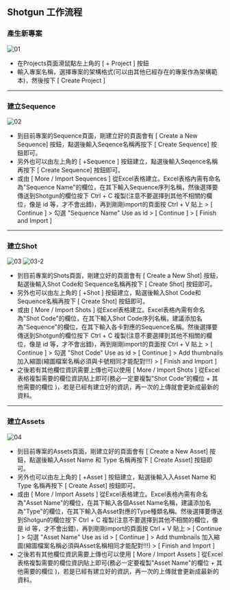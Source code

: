 ## Shotgun 工作流程

### 產生新專案
![01](https://user-images.githubusercontent.com/42924265/75033664-5b591f00-54e6-11ea-8835-26b54f871f9d.gif)
* 在Projects頁面滑鼠點左上角的  [ + Project ] 按鈕
* 輸入專案名稱，選擇專案的架構格式(可以由其他已經存在的專案作為架構範本)，然後按下 [ Create Project ]

---

### 建立Sequence
![02](https://user-images.githubusercontent.com/42924265/75033674-614f0000-54e6-11ea-960e-5f2029760faf.gif)
* 到目前專案的Sequence頁面，剛建立好的頁面會有 [ Create a New Sequence] 按鈕，點選後輸入Seqence名稱再按下 [ Create Sequence] 按鈕即可。
* 另外也可以由左上角的 [ +Sequence ] 按鈕建立，點選後輸入Seqence名稱再按下 [ Create Sequence] 按鈕即可。
* 或由 [ More  / Import Sequences ] 從Excel表格建立。Excel表格內需有命名為"Sequence Name"的欄位，在其下輸入Sequence序列名稱，然後選擇要傳送到Shotgun的欄位按下 Ctrl + C 複製(注意不要選擇到其他不相關的欄位，像是 id 等，才不會出錯)，再到剛剛import的頁面按 Ctrl + V 貼上 > [ Continue ] > 勾選 "Sequence Name" Use as id  > [ Continue ] > [ Finish and Import ]

---

### 建立Shot
![03](https://user-images.githubusercontent.com/42924265/75033677-6449f080-54e6-11ea-8e7f-b8e2b34ce2bf.gif)
![03-2](https://user-images.githubusercontent.com/42924265/75033685-68760e00-54e6-11ea-9457-763877917d84.gif)
* 到目前專案的Shots頁面，剛建立好的頁面會有 [ Create a New Shot] 按鈕，點選後輸入Shot Code和 Sequence名稱再按下 [ Create Shot] 按鈕即可。
* 另外也可以由左上角的 [ +Shot ] 按鈕建立，點選後輸入Shot Code和 Sequence名稱再按下 [ Create Shot] 按鈕即可。
* 或由 [ More  / Import Shots ] 從Excel表格建立。Excel表格內需有命名為"Shot Code"的欄位，在其下輸入Shot Code序列名稱，建議添加名為"Sequence"的欄位，在其下輸入各卡對應的Sequence名稱。然後選擇要傳送到Shotgun的欄位按下 Ctrl + C 複製(注意不要選擇到其他不相關的欄位，像是 id 等，才不會出錯)，再到剛剛import的頁面按 Ctrl + V 貼上 > [ Continue ] > 勾選 "Shot Code" Use as id  > [ Continue ] > Add thumbnails 加入縮圖(縮圖檔案名稱必須與卡號相同才能配對!!!)  >  [ Finish and Import ]
* 之後若有其他欄位資訊需要上傳也可以使用 [ More  / Import Shots ] 從Excel表格複製需要的欄位資訊貼上即可(務必一定要複製"Shot Code"的欄位 + 其他需要的欄位 )，若是已經有建立好的資訊，再一次的上傳就會更新成最新的資料。

---

### 建立Assets
![04](https://user-images.githubusercontent.com/42924265/75033693-6dd35880-54e6-11ea-9926-06edbc6359fe.gif)
* 到目前專案的Assets頁面，剛建立好的頁面會有 [ Create a New Asset] 按鈕，點選後輸入Asset Name 和 Type 名稱再按下 [ Create Asset] 按鈕即可。
* 另外也可以由左上角的 [ +Asset ] 按鈕建立，點選後輸入入Asset Name 和 Type 名稱再按下 [ Create Asset] 按鈕即可。
* 或由 [ More  / Import Assets ] 從Excel表格建立。Excel表格內需有命名為"Asset Name"的欄位，在其下輸入各個Asset Name名稱，建議添加名為"Type"的欄位，在其下輸入各Asset對應的Type種類名稱。然後選擇要傳送到Shotgun的欄位按下 Ctrl + C 複製(注意不要選擇到其他不相關的欄位，像是 id 等，才不會出錯)，再到剛剛import的頁面按 Ctrl + V 貼上 > [ Continue ] > 勾選 "Asset Name" Use as id  > [ Continue ] > Add thumbnails 加入縮圖(縮圖檔案名稱必須與Asset名稱相同才能配對!!!)  >  [ Finish and Import ]
* 之後若有其他欄位資訊需要上傳也可以使用  [ More  / Import Assets ] 從Excel表格複製需要的欄位資訊貼上即可(務必一定要複製"Asset Name"的欄位 + 其他需要的欄位 )，若是已經有建立好的資訊，再一次的上傳就會更新成最新的資料。


